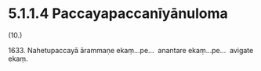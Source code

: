 

# 5.1.1.4 Paccayapaccanīyānuloma





(10.)

1633\. Nahetupaccayā ārammaṇe ekaṃ…pe…  anantare ekaṃ…pe…  avigate ekaṃ.



